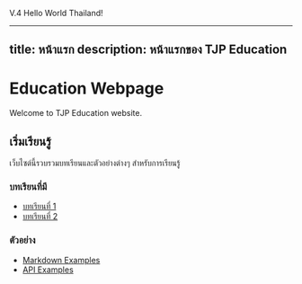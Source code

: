 V.4 Hello World Thailand!

---
title: หน้าแรก
description: หน้าแรกของ TJP Education
---

# Education Webpage

Welcome to TJP Education website.

## เริ่มเรียนรู้

เว็บไซต์นี้รวบรวมบทเรียนและตัวอย่างต่างๆ สำหรับการเรียนรู้

### บทเรียนที่มี

- [บทเรียนที่ 1](/lesson/lesson1)
- [บทเรียนที่ 2](/lesson/lesson2)

### ตัวอย่าง

- [Markdown Examples](/markdown-examples)
- [API Examples](/api-examples)

